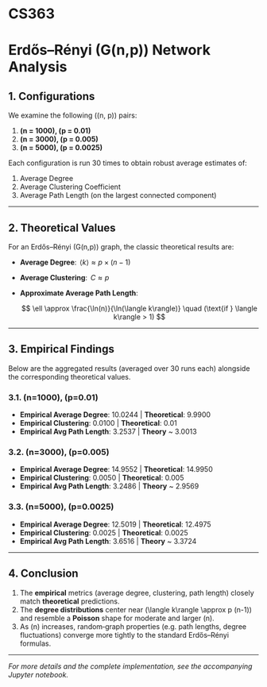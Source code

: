 # CS363
# Erdős–Rényi \(G(n,p)\) Network Analysis


## 1. Configurations

We examine the following \((n, p)\) pairs:

1. **\(n = 1000\), \(p = 0.01\)**  
2. **\(n = 3000\), \(p = 0.005\)**  
3. **\(n = 5000\), \(p = 0.0025\)**

Each configuration is run 30 times to obtain robust average estimates of:

1. Average Degree  
2. Average Clustering Coefficient  
3. Average Path Length (on the largest connected component)

---

## 2. Theoretical Values

For an Erdős–Rényi \(G(n,p)\) graph, the classic theoretical results are:

- **Average Degree**: $\,\langle k\rangle \approx p \times (n - 1)\,$

- **Average Clustering**: $\,C \approx p\,$

- **Approximate Average Path Length**: 

  $$
    \ell \approx \frac{\ln(n)}{\ln(\langle k\rangle)}
    \quad (\text{if } \langle k\rangle > 1)
  $$

---

## 3. Empirical Findings

Below are the aggregated results (averaged over 30 runs each) alongside the corresponding theoretical values.

### 3.1. \(n=1000\), \(p=0.01\)

- **Empirical Average Degree**: 10.0244 | **Theoretical**: 9.9900  
- **Empirical Clustering**: 0.0100 | **Theoretical**: 0.01  
- **Empirical Avg Path Length**: 3.2537 | **Theory** ~ 3.0013  

### 3.2. \(n=3000\), \(p=0.005\)

- **Empirical Average Degree**: 14.9552 | **Theoretical**: 14.9950  
- **Empirical Clustering**: 0.0050 | **Theoretical**: 0.005  
- **Empirical Avg Path Length**: 3.2486 | **Theory** ~ 2.9569  

### 3.3. \(n=5000\), \(p=0.0025\)

- **Empirical Average Degree**: 12.5019 | **Theoretical**: 12.4975  
- **Empirical Clustering**: 0.0025 | **Theoretical**: 0.0025  
- **Empirical Avg Path Length**: 3.6516 | **Theory** ~ 3.3724  

---


## 4. Conclusion

1. The **empirical** metrics (average degree, clustering, path length) closely match **theoretical** predictions.  
2. The **degree distributions** center near \(\langle k\rangle \approx p (n-1)\) and resemble a **Poisson** shape for moderate and larger \(n\).  
3. As \(n\) increases, random‐graph properties (e.g. path lengths, degree fluctuations) converge more tightly to the standard Erdős–Rényi formulas.

---

*For more details and the complete implementation, see the accompanying Jupyter notebook.*